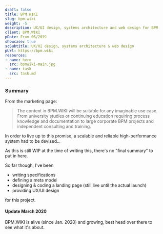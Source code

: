 ```yaml
---
draft: false
title: BPM.WIKI
slug: bpm-wiki
weight: -5
description: UX/UI design, systems architecture and web design for BPM.WIKI, a new platform/community for process diagrams.
client: BPM.WIKI
pDate: From 06/2019
showcase: true
scSubtitle: UX/UI design, systems architecture & web design
pUrl: https://bpm.wiki
resources:
- name: hero
  src: bpmwiki-main.jpg
- name: task
  src: task.md
---
```


### Summary

From the marketing page:

> The content in BPM.WIKI will be suitable for any imaginable use case. From university studies or continuing education requiring process knowledge and documentation to large corporate BPM projects and independent consulting and training.

In order to live up to this promise, a scalable and reliable high-performance system had to be devised...

As this is still WIP at the time of writing this, there's no "final summary" to put in here.

So far though, I've been

- writing specifications
- defining a meta model
- designing & coding a landing page (still live until the actual launch)
- providing UX/UI design

for this project.

#### Update March 2020

BPM.WIKI is alive (since Jan. 2020) and growing, best head over there to see what it's about.